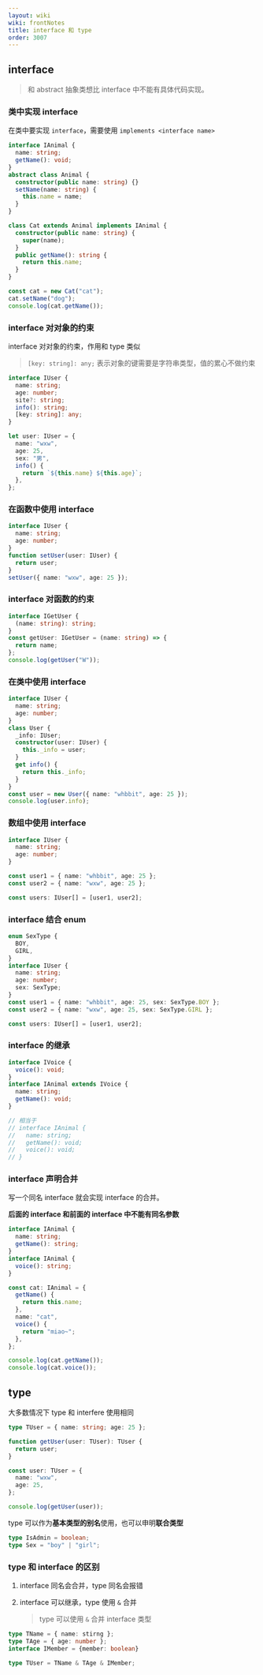 ```yaml
---
layout: wiki
wiki: frontNotes
title: interface 和 type
order: 3007
---
```


## interface

> 和 abstract 抽象类想比 interface 中不能有具体代码实现。

### 类中实现 interface

在类中要实现 `interface`，需要使用 `implements <interface name>`

```ts
interface IAnimal {
  name: string;
  getName(): void;
}
abstract class Animal {
  constructor(public name: string) {}
  setName(name: string) {
    this.name = name;
  }
}

class Cat extends Animal implements IAnimal {
  constructor(public name: string) {
    super(name);
  }
  public getName(): string {
    return this.name;
  }
}

const cat = new Cat("cat");
cat.setName("dog");
console.log(cat.getName());
```

### interface 对对象的约束

interface 对对象的约束，作用和 type 类似

> `[key: string]: any;` 表示对象的键需要是字符串类型，值的累心不做约束

```ts
interface IUser {
  name: string;
  age: number;
  site?: string;
  info(): string;
  [key: string]: any;
}

let user: IUser = {
  name: "wxw",
  age: 25,
  sex: "男",
  info() {
    return `${this.name} ${this.age}`;
  },
};
```

### 在函数中使用 interface

```ts
interface IUser {
  name: string;
  age: number;
}
function setUser(user: IUser) {
  return user;
}
setUser({ name: "wxw", age: 25 });
```

### interface 对函数的约束

```ts
interface IGetUser {
  (name: string): string;
}
const getUser: IGetUser = (name: string) => {
  return name;
};
console.log(getUser("W"));
```

### 在类中使用 interface

```ts
interface IUser {
  name: string;
  age: number;
}
class User {
  _info: IUser;
  constructor(user: IUser) {
    this._info = user;
  }
  get info() {
    return this._info;
  }
}
const user = new User({ name: "whbbit", age: 25 });
console.log(user.info);
```

### 数组中使用 interface

```ts
interface IUser {
  name: string;
  age: number;
}

const user1 = { name: "whbbit", age: 25 };
const user2 = { name: "wxw", age: 25 };

const users: IUser[] = [user1, user2];
```

### interface 结合 enum

```ts
enum SexType {
  BOY,
  GIRL,
}
interface IUser {
  name: string;
  age: number;
  sex: SexType;
}
const user1 = { name: "whbbit", age: 25, sex: SexType.BOY };
const user2 = { name: "wxw", age: 25, sex: SexType.GIRL };

const users: IUser[] = [user1, user2];
```

### interface 的继承

```ts
interface IVoice {
  voice(): void;
}
interface IAnimal extends IVoice {
  name: string;
  getName(): void;
}

// 相当于
// interface IAnimal {
//   name: string;
//   getName(): void;
//   voice(): void;
// }
```

### interface 声明合并

写一个同名 interface 就会实现 interface 的合并。

**后面的 interface 和前面的 interface 中不能有同名参数**

```ts
interface IAnimal {
  name: string;
  getName(): string;
}
interface IAnimal {
  voice(): string;
}

const cat: IAnimal = {
  getName() {
    return this.name;
  },
  name: "cat",
  voice() {
    return "miao~";
  },
};

console.log(cat.getName());
console.log(cat.voice());
```

## type

大多数情况下 type 和 interfere 使用相同

```ts
type TUser = { name: string; age: 25 };

function getUser(user: TUser): TUser {
  return user;
}

const user: TUser = {
  name: "wxw",
  age: 25,
};

console.log(getUser(user));
```

type 可以作为**基本类型的别名**使用，也可以申明**联合类型**

```ts
type IsAdmin = boolean;
type Sex = "boy" | "girl";
```

### type 和 interface 的区别

1. interface 同名会合并，type 同名会报错
2. interface 可以继承，type 使用 `&` 合并

   > type 可以使用 `&` 合并 interface 类型

```ts
type TName = { name: stirng };
type TAge = { age: number };
interface IMember = {member: boolean}

type TUser = TName & TAge & IMember;
```
